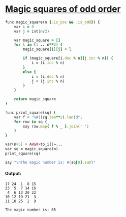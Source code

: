 [1]: https://rosettacode.org/wiki/Magic_squares_of_odd_order

# [Magic squares of odd order][1]

```ruby
func magic_square(n {.is_pos && .is_odd}) {
    var i = 0
    var j = int(n/2)

    var magic_square = []
    for l in (1 .. n**2) {
        magic_square[i][j] = l

        if (magic_square[i.dec % n][j.inc % n]) {
            i = (i.inc % n)
        }
        else {
            i = (i.dec % n)
            j = (j.inc % n)
        }
    }

    return magic_square
}

func print_square(sq) {
    var f = "%#{(sq.len**2).len}d";
    for row in sq {
        say row.map{ f % _ }.join(' ')
    }
}

var(n=5) = ARGV»to_i()»...
var sq = magic_square(n)
print_square(sq)

say "\nThe magic number is: #{sq[0].sum}"
```

#### Output:
```
17 24  1  8 15
23  5  7 14 16
 4  6 13 20 22
10 12 19 21  3
11 18 25  2  9

The magic number is: 65
```
